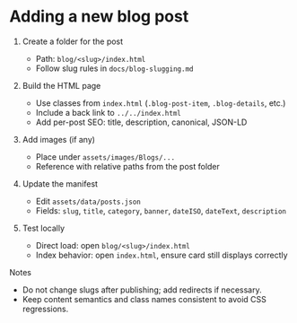 # Adding a new blog post

1. Create a folder for the post
   - Path: `blog/<slug>/index.html`
   - Follow slug rules in `docs/blog-slugging.md`

2. Build the HTML page
   - Use classes from `index.html` (`.blog-post-item`, `.blog-details`, etc.)
   - Include a back link to `../../index.html`
   - Add per-post SEO: title, description, canonical, JSON-LD

3. Add images (if any)
   - Place under `assets/images/Blogs/...`
   - Reference with relative paths from the post folder

4. Update the manifest
   - Edit `assets/data/posts.json`
   - Fields: `slug`, `title`, `category`, `banner`, `dateISO`, `dateText`, `description`

5. Test locally
   - Direct load: open `blog/<slug>/index.html`
   - Index behavior: open `index.html`, ensure card still displays correctly

Notes
- Do not change slugs after publishing; add redirects if necessary.
- Keep content semantics and class names consistent to avoid CSS regressions.
